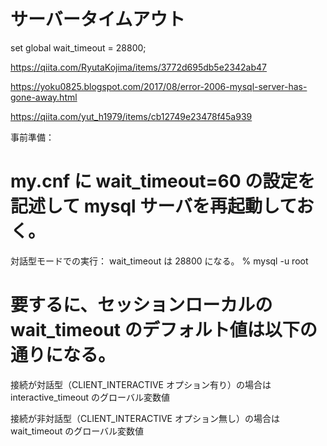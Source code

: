 # サーバータイムアウト
set global wait_timeout = 28800;

https://qiita.com/RyutaKojima/items/3772d695db5e2342ab47

https://yoku0825.blogspot.com/2017/08/error-2006-mysql-server-has-gone-away.html

https://qiita.com/yut_h1979/items/cb12749e23478f45a939

事前準備：
# my.cnf に wait_timeout=60 の設定を記述して mysql サーバを再起動しておく。
対話型モードでの実行：
wait_timeout は 28800 になる。
% mysql -u root


# 要するに、セッションローカルの wait_timeout のデフォルト値は以下の通りになる。
接続が対話型（CLIENT_INTERACTIVE オプション有り）の場合は interactive_timeout のグローバル変数値

接続が非対話型（CLIENT_INTERACTIVE オプション無し）の場合は wait_timeout のグローバル変数値
